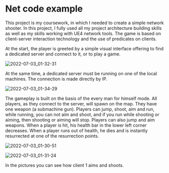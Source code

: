 # Net code example
This project is my coursework, in which I needed to create a simple network shooter. In this project, I fully used all my project architecture building skills as well as my skills working with UE4 network tools. The game is based on client-server interaction technology and the use of predicates on clients.

At the start, the player is greeted by a simple visual interface offering to find a dedicated server and connect to it, or to play a game.

![2022-07-03_01-32-31](https://user-images.githubusercontent.com/67451613/184465667-99c8513b-fc55-4b79-ab33-30296c86efbf.png)

At the same time, a dedicated server must be running on one of the local machines. The connection is made directly by IP.

![2022-07-03_01-34-29](https://user-images.githubusercontent.com/67451613/184465706-3cb253c0-5b2c-46cb-af75-13176e137451.png)

The gameplay is built on the basis of the every man for himself mode. All players, as they connect to the server, will spawn on the map. They have one weapon (a submachine gun). Players can jump, shoot, aim and run, while running, you can not aim and shoot, and if you run while shooting or aiming, then shooting or aiming will stop. Players can also jump and aim weapons. When a player is hit, his health bar in the lower left corner decreases. When a player runs out of health, he dies and is instantly resurrected at one of the resurrection points.

![2022-07-03_01-30-51](https://user-images.githubusercontent.com/67451613/184465731-c043fdfd-c5b8-4a3e-986d-e464c5b6ddf3.png)

![2022-07-03_01-31-24](https://user-images.githubusercontent.com/67451613/184465738-1d9d6d36-a8cb-472c-8b2f-38859671351a.png)

In the pictures you can see how client 1 aims and shoots.
